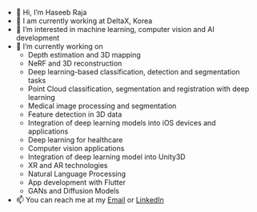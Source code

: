 -  👋 Hi, I’m Haseeb Raja
-  🔭 I am currently working at DeltaX, Korea
-  👀 I’m interested in machine learning, computer vision and AI development
-  🌱 I’m currently working on
    * Depth estimation and 3D mapping
    * NeRF and 3D reconstruction
    * Deep learning-based classification, detection and segmentation tasks
    * Point Cloud classification, segmentation and registration with deep learning
    * Medical image processing and segmentation
    * Feature detection in 3D data
    * Integration of deep learning models into iOS devices and applications
    * Deep learning for healthcare
    * Computer vision applications
    * Integration of deep learning model into Unity3D
    * XR and AR technologies
    * Natural Language Processing 
    * App development with Flutter
    * GANs and Diffusion Models
-  📫 You can reach me at my [Email](rajahaseeb147@gmail.com) or [LinkedIn](https://www.linkedin.com/in/pytholic/)

<!---
rajahaseeb147/rajahaseeb147 is a ✨ special ✨ repository because its `README.md` (this file) appears on your GitHub profile.
You can click the Preview link to take a look at your changes.
--->

